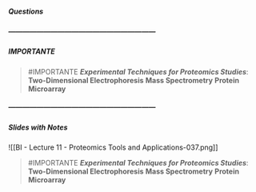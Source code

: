 ##### Questions

##### —————————————————————
##### IMPORTANTE

> #IMPORTANTE ***Experimental Techniques for Proteomics Studies***:
> **Two-Dimensional Electrophoresis**
> **Mass Spectrometry**
> **Protein Microarray**

##### —————————————————————
##### Slides with Notes

![[BI - Lecture 11 - Proteomics Tools and Applications-037.png]]

> #IMPORTANTE ***Experimental Techniques for Proteomics Studies***:
> **Two-Dimensional Electrophoresis**
> **Mass Spectrometry**
> **Protein Microarray**
